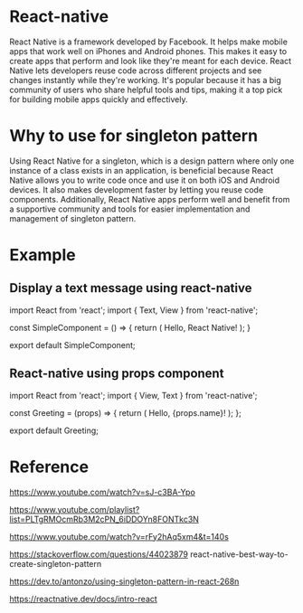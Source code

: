 # React-native

React Native is a framework developed by Facebook. It helps make mobile apps that work well on iPhones and Android phones. This makes it easy to create apps that perform and look like they're meant for each device. React Native lets developers reuse code across different projects and see changes instantly while they're working. It's popular because it has a big community of users who share helpful tools and tips, making it a top pick for building mobile apps quickly and effectively.

# Why to use for singleton pattern

Using React Native for a singleton, which is a design pattern where only one instance of a class exists in an application, is beneficial because React Native allows you to write code once and use it on both iOS and Android devices. It also makes development faster by letting you reuse code components. Additionally, React Native apps perform well and benefit from a supportive community and tools for easier implementation and management of singleton pattern.

# Example

## Display a text message using react-native

import React from 'react';
import { Text, View } from 'react-native';

const SimpleComponent = () => {
  return (
    <View>
      <Text>Hello, React Native!</Text>
    </View>
  );
}

export default SimpleComponent;


## React-native using props component


import React from 'react';
import { View, Text } from 'react-native';

const Greeting = (props) => {
  return (
    <View>
      <Text>Hello, {props.name}!</Text>
    </View>
  );
};

export default Greeting;


# Reference

https://www.youtube.com/watch?v=sJ-c3BA-Ypo

https://www.youtube.com/playlist?list=PLTgRMOcmRb3M2cPN_6iDDOYn8FONTkc3N

https://www.youtube.com/watch?v=rFy2hAq5xm4&t=140s

https://stackoverflow.com/questions/44023879 react-native-best-way-to-create-singleton-pattern

https://dev.to/antonzo/using-singleton-pattern-in-react-268n

https://reactnative.dev/docs/intro-react



